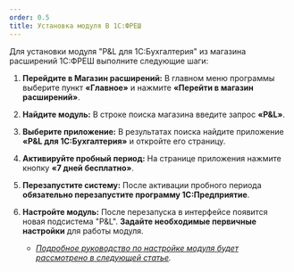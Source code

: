 ```yaml
---
order: 0.5
title: Установка модуля В 1С:ФРЕШ
---
```


Для установки модуля "P&L для 1С:Бухгалтерия" из магазина расширений 1С:ФРЕШ выполните следующие шаги:

1. **Перейдите в Магазин расширений:** В главном меню программы выберите пункт **«Главное»** и нажмите **«Перейти в магазин расширений»**.

2. **Найдите модуль:** В строке поиска магазина введите запрос **«P&L»**.

3. **Выберите приложение:** В результатах поиска найдите приложение **«P&L для 1С:Бухгалтерия»** и откройте его страницу.

4. **Активируйте пробный период:** На странице приложения нажмите кнопку **«7 дней бесплатно»**.

5. **Перезапустите систему:** После активации пробного периода **обязательно перезапустите программу 1С:Предприятие**.

6. **Настройте модуль:** После перезапуска в интерфейсе появится новая подсистема "P&L". **Задайте необходимые первичные настройки** для работы модуля.

   -  [*Подробное руководство по настройке модуля будет рассмотрено в следующей статье*](./startovyy-pomoshnik)*.*